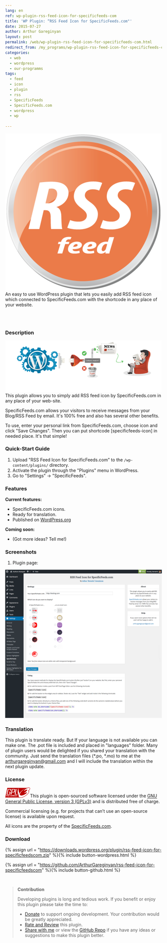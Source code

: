 ```yaml
---
lang: en
ref: wp-plugin-rss-feed-icon-for-specificfeeds-com
title: 'WP Plugin: “RSS Feed Icon for SpecificFeeds.com"'
date: 2015-07-27
author: Arthur Gareginyan
layout: post
permalink: /web/wp-plugin-rss-feed-icon-for-specificfeeds-com.html
redirect_from: /my_programs/wp-plugin-rss-feed-icon-for-specificfeeds-com.html
categories:
  - web
  - wordpress
  - our-programms
tags:
  - feed
  - icon
  - plugin
  - rss
  - SpecificFeeds
  - SpecificFeeds.com
  - wordpress
  - wp

---
```


![thumb](/images/rss-feed-icon-for-specificfeeds-com/icon.png)
An easy to use WordPress plugin that lets you easily add RSS feed icon which connected to SpecificFeeds.com with the shortcode in any place of your website.

<br><br>

### Description

<img src="/images/rss-feed-icon-for-specificfeeds-com/banner.png" alt="WP Plugin &quot;RSS Feed Icon for SpecificFeeds.com&quot;" />
This plugin allows you to simply add RSS feed icon by SpecificFeeds.com in any place of your web-site.

SpecificFeeds.com allows your visitors to receive messages from your Blog/RSS Feed by email. It's 100% free and also has several other benefits.

To use, enter your personal link from SpecificFeeds.com, choose icon and click "Save Changes". Then you can put shortcode [specificfeeds-icon] in needed place. It's that simple!


### Quick-Start Guide

1. Upload "RSS Feed Icon for SpecificFeeds.com" to the `/wp-content/plugins/` directory.
2. Activate the plugin through the "Plugins" menu in WordPress.
3. Go to "Settings" -> "SpecificFeeds".


### Features

**Current features:**
* SpecificFeeds.com icons.
* Ready for translation.
* Published on [WordPress.org](http://wordpess.org/)

**Coming soon:**
* (Got more ideas? Tell me!)


### Screenshots

1. Plugin page:
<img src="/images/rss-feed-icon-for-specificfeeds-com/screenshot-1.png" alt="WP plugin &quot;RSS Feed Icon for SpecificFeeds.com&quot; by Arthur Gareginyan" />


### Translation

This plugin is translate ready. But If your language is not available you can make one. The .pot file is included and placed in "languages" folder. Many of plugin users would be delighted if you shared your translation with the community. Just send the translation files (*.po, *.mo) to me at the arthurgareginyan@gmail.com and I will include the translation within the next plugin update.


### License

<img src="/images/gplv3.png" alt="gplv3" width="80" class="alignleft" style="border:none;" />This plugin is open-sourced software licensed under the <a href="http://www.gnu.org/licenses/gpl-3.0.html" title="GPLv3" target="_blank">GNU General Public License, version 3 (GPLv3)</a> and is distributed free of charge.

Commercial licensing (e.g. for projects that can’t use an open-source license) is available upon request.

All icons are the property of the <a href="http://SpecificFeeds.com" target="_blank">SpecificFeeds.com</a>.


### Download

{% assign url = "https://downloads.wordpress.org/plugin/rss-feed-icon-for-specificfeedscom.zip" %}{% include button-wordpress.html %}

{% assign url = "https://github.com/ArthurGareginyan/rss-feed-icon-for-specificfeedscom" %}{% include button-github.html %}


<br>

>**Contribution**
>
>Developing plugins is long and tedious work. If you benefit or enjoy this plugin please take the time to:
>
>* [Donate](http://www.arthurgareginyan.com/donate.html) to support ongoing development. Your contribution would be greatly appreciated.
>* [Rate and Review](https://wordpress.org/support/view/plugin-reviews/rss-feed-icon-for-specificfeedscom?rate=5#postform) this plugin.
>* [Share with me](mailto:arthurgareginyan@gmail.com) or view the [GitHub Repo](https://github.com/ArthurGareginyan/rss-feed-icon-for-specificfeedscom) if you have any ideas or suggestions to make this plugin better.